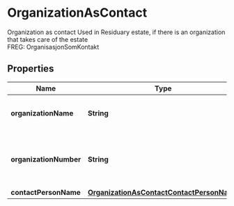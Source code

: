 

# OrganizationAsContact

Organization as contact  Used in Residuary estate, if there is an organization that takes care of the estate  <br>FREG: OrganisasjonSomKontakt

## Properties

| Name | Type | Description | Notes |
|------------ | ------------- | ------------- | -------------|
|**organizationName** | **String** | Name of organization, may be foreign  &lt;br&gt;FREG: Organisasjonsnavn |  [optional] |
|**organizationNumber** | **String** | Norwegian organization number, must be 9 digits and start with 8 or 9  &lt;br&gt;FREG: Organisasjonsnummer |  [optional] |
|**contactPersonName** | [**OrganizationAsContactContactPersonName**](OrganizationAsContactContactPersonName.md) |  |  [optional] |




